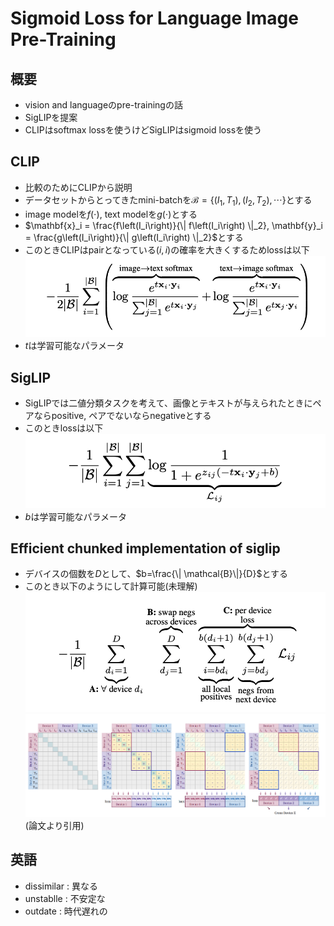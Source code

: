 # Sigmoid Loss for Language Image Pre-Training

## 概要
- vision and languageのpre-trainingの話
- SigLIPを提案
- CLIPはsoftmax lossを使うけどSigLIPはsigmoid lossを使う

## CLIP
- 比較のためにCLIPから説明
- データセットからとってきたmini-batchを$\mathcal{B}=\{\left(I_1, T_1\right), \left(I_2, T_2\right), \cdots\}$とする
- image modelを$f(\cdot)$, text modelを$g(\cdot)$とする
- $\mathbf{x}_i = \frac{f\left(I_i\right)}{\| f\left(I_i\right) \|_2}, \mathbf{y}_i = \frac{g\left(I_i\right)}{\| g\left(I_i\right) \|_2}$とする
- このときCLIPはpairとなっている$(i,i)$の確率を大きくするためlossは以下
![clip](./images/clip.png)
- $t$は学習可能なパラメータ

## SigLIP
- SigLIPでは二値分類タスクを考えて、画像とテキストが与えられたときにペアならpositive, ペアでないならnegativeとする
- このときlossは以下
![siglip](./images/siglip.png)
- $b$は学習可能なパラメータ


## Efficient chunked implementation of siglip
- デバイスの個数を$D$として、$b=\frac{\| \mathcal{B}\|}{D}$とする
- このとき以下のようにして計算可能(未理解)
![siglip-calc](./images/siglip-calc.png)
![siglip-table](./images/siglip-table.png)
(論文より引用)

## 英語
- dissimilar : 異なる
- unstablle : 不安定な
- outdate : 時代遅れの